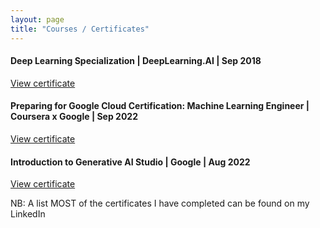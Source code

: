 ```yaml
---
layout: page
title: "Courses / Certificates"
---
```


#### Deep Learning Specialization | DeepLearning.AI | Sep 2018

[View certificate](https://www.coursera.org/account/accomplishments/specialization/4DQC49EPXMGG)

#### Preparing for Google Cloud Certification: Machine Learning Engineer | Coursera x Google | Sep 2022

[View certificate](https://www.coursera.org/account/accomplishments/professional-cert/5T6K7NVNES8P)

#### Introduction to Generative AI Studio | Google | Aug 2022

[View certificate](https://partner.cloudskillsboost.google/public_profiles/65250ab3-313b-4112-88b6-c6db680c2446/badges/3994469)



NB: A list MOST of the certificates I have completed can be found on my LinkedIn
